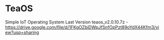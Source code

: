 # TeaOS
Simple IoT Operating System
Last Version
teaos_v2.0.10.7z - https://drive.google.com/file/d/1FKgOZbiDWpJfSnfOpPzt89oYdX44Kfm3/view?usp=sharing
